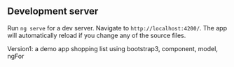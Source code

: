 
## Development server

Run `ng serve` for a dev server. Navigate to `http://localhost:4200/`. The app will automatically reload if you change any of the source files.

Version1: a demo app shopping list using bootstrap3, component, model, ngFor
